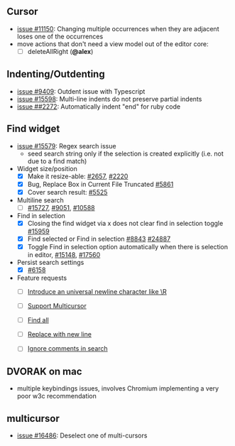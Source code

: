 
## Cursor

* [issue #11150](https://github.com/Microsoft/vscode/issues/11150): Changing multiple occurrences when they are adjacent loses one of the occurrences
* move actions that don't need a view model out of the editor core:
  - [ ] deleteAllRight (**@alex**)

## Indenting/Outdenting

* [issue #9409](https://github.com/Microsoft/vscode/issues/9409): Outdent issue with Typescript
* [issue #15598](https://github.com/Microsoft/vscode/issues/15598): Multi-line indents do not preserve partial indents
* [issue ##2272](https://github.com/Microsoft/vscode/issues/2272): Automatically indent "end" for ruby code

## Find widget
* [issue #15579](https://github.com/Microsoft/vscode/issues/15579): Regex search issue
  * seed search string only if the selection is created explicitly (i.e. not due to a find match)
* Widget size/position
  * [x] Make it resize-able: [#2657](https://github.com/Microsoft/vscode/issues/2657), [#2220](https://github.com/Microsoft/vscode/issues/2220)
  * [x] Bug, Replace Box in Current File Truncated [#5861](https://github.com/Microsoft/vscode/issues/5861)
  * [x] Cover search result: [#5525](https://github.com/Microsoft/vscode/issues/5525)
* Multiline search
  * [ ] [#15727](https://github.com/Microsoft/vscode/issues/15727), [#9051](https://github.com/Microsoft/vscode/issues/9051), [#10588](https://github.com/Microsoft/vscode/issues/10588)
* Find in selection
  * [x] Closing the find widget via x does not clear find in selection toggle [#15959](https://github.com/Microsoft/vscode/issues/15959)
  * [x] Find selected or Find in selection [#8843](https://github.com/Microsoft/vscode/issues/8843) [#24887](https://github.com/Microsoft/vscode/issues/24887)
  * [x] Toggle Find in selection option automatically when there is selection in editor, [#15148](https://github.com/Microsoft/vscode/issues/15148), [#17560](https://github.com/Microsoft/vscode/issues/17560)
* Persist search settings
  * [x] [#6158](https://github.com/Microsoft/vscode/issues/6158)
* Feature requests
  * [ ] [Introduce an universal newline character like \R](https://github.com/Microsoft/vscode/issues/8601)
  * [ ] [Support Multicursor](https://github.com/Microsoft/vscode/issues/9584)
  * [ ] [Find all](https://github.com/Microsoft/vscode/issues/10161)
  * [ ] [Replace with new line](https://github.com/Microsoft/vscode/issues/11237)
  * [ ] [Ignore comments in search](https://github.com/Microsoft/vscode/issues/11688)
  

## DVORAK on mac
* multiple keybindings issues, involves Chromium implementing a very poor w3c recommendation

## multicursor
* [issue #16486](https://github.com/Microsoft/vscode/issues/16486): Deselect one of multi-cursors
